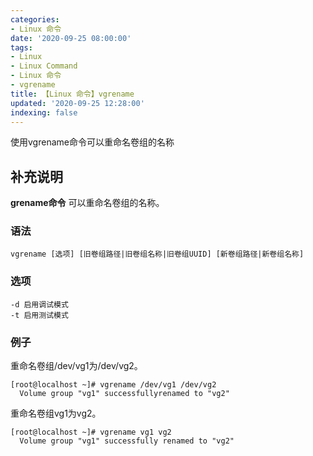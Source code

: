 ```yaml
---
categories:
- Linux 命令
date: '2020-09-25 08:00:00'
tags:
- Linux
- Linux Command
- Linux 命令
- vgrename
title: 【Linux 命令】vgrename
updated: '2020-09-25 12:28:00'
indexing: false
---
```


使用vgrename命令可以重命名卷组的名称

## 补充说明

**grename命令** 可以重命名卷组的名称。

### 语法

```shell
vgrename [选项] [旧卷组路径|旧卷组名称|旧卷组UUID] [新卷组路径|新卷组名称]
```

### 选项

```shell
-d 启用调试模式
-t 启用测试模式
```

### 例子

重命名卷组/dev/vg1为/dev/vg2。

```shell
[root@localhost ~]# vgrename /dev/vg1 /dev/vg2
  Volume group "vg1" successfullyrenamed to "vg2"
```

重命名卷组vg1为vg2。

```shell
[root@localhost ~]# vgrename vg1 vg2
  Volume group "vg1" successfully renamed to "vg2"
```

<!-- Linux命令行搜索引擎：https://jaywcjlove.github.io/linux-command/ -->
